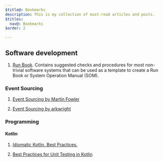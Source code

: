 ```yaml
---
$title@: Bookmarks
description: This is my collection of must-read articles and posts.
$titles:
  nav@: Bookmarks
$order: 2

---
```


## Software development
1. [Run Book](https://github.com/SkeltonThatcher/run-book-template/blob/master/run-book-template.md). Contains suggested checks and procedures for most non-trivial software systems that can be used as a template to create a Run Book or System Operation Manual (SOM).

### Event Sourcing

1. [Event Sourcing by Martin Fowler](martinfowler.com/eaaDev/EventSourcing.html)

2. [Event Sourcing by arkwright](https://arkwright.github.io/event-sourcing.html)

### Programming

#### Kotlin

1. [Idiomatic Kotlin. Best Practices.](phauer.com/2017/idiomatic-kotlin-best-practices)

2. [Best Practices for Unit Testing in Kotlin](phauer.com/2018/best-practices-unit-testing-kotlin)